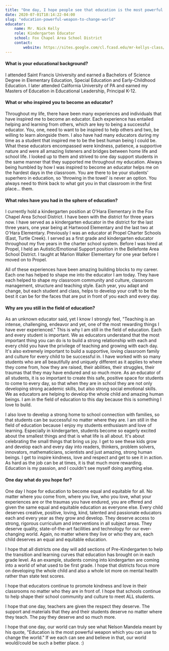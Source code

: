 ```yaml
---
title: "One day, I hope people see that education is the most powerful weapon which you can use to change the world"
date: 2020-07-01T18:14:22-04:00
slug: "education-powerful-weapon-to-change-world"
educator:
    name: Mr. Nick Kelly
    role: Kindergarten Educator
    school: Fox Chapel Area School District
    contact:
        website: https://sites.google.com/cl.fcasd.edu/mr-kellys-class/home
---
```


#### What is your educational background?

I attended Saint Francis University and earned a Bachelors of Science Degree in Elementary Education, Special Education and Early-Childhood Education. I later attended California University of PA and earned my Masters of Education in Educational Leadership, Principal K-12.

#### What or who inspired you to become an educator?

Throughout my life, there have been many experiences and individuals that have inspired me to become an educator. Each experience has entailed helping and learning from others, which are key to being a successful educator. You, one, need to want to be inspired to help others and two, be willing to learn alongside them. I also have had many educators during my time as a student that inspired me to be the best human being I could be. What these educators encompassed were kindness, patience, a supportive nature and were all amazing listeners and bridges between home life and school life. I looked up to them and strived to one day support students in the same manner that they supported me throughout my education. Always being humbled by how I was inspired to become an educator helps me on the hardest days in the classroom. You are there to be your students' superhero in education, so 'throwing in the towel' is never an option. You always need to think back to what got you in that classroom in the first place... them.

#### What roles have you had in the sphere of education?

I currently hold a kindergarten position at O'Hara Elementary in the Fox Chapel Area School District. I have been with the district for three years now. I have served as a kindergarten educator in the district for the last three years, one year being at Hartwood Elementary and the last two at O'Hara Elementary. Previously I was an educator at Propel Charter Schools (East, Turtle Creek). I served as a first grade and kindergarten educator throughout my five years in the charter school system. Before I was hired at Propel, I held an Autistic/Emotional Support position in the Bellefonte Area School District. I taught at Marion Walker Elementary for one year before I moved on to Propel.

All of these experiences have been amazing building blocks to my career. Each one has helped to shape me into the educator I am today. They have each helped to shape my classroom community and culture, classroom management, structure and teaching style. Each year, you adapt and change, but each student and class, helps to develop your craft to be the best it can be for the faces that are put in front of you each and every day.

#### Why are you still in the field of education?

As an unknown educator said, yet I know I strongly feel, "Teaching is an intense, challenging, endeavor and yet, one of the most rewarding things I have ever experienced." This is why I am still in the field of education. Each and every student is important. We as educators understand that the most important thing you can do is to build a strong relationship with each and every child you have the privilege of teaching and growing with each day. It's also extremely important to build a supportive, loving classroom family and culture for every child to be successful in. I have worked with so many students who are all beautifully and uniquely different as it applies to where they come from, how they are raised, their abilities, their struggles, their traumas that they may have endured and so much more. As an educator of all students, it is so important to create this safe, positive space for students to come to every day, so that when they are in school they are not only developing strong academic skills, but also strong social emotional skills. We as educators are helping to develop the whole child and amazing human beings. I am in the field of education to this day because this is something I love to build.

I also love to develop a strong home to school connection with families, so that students can be successful no matter where they are. I am still in the field of education because I enjoy my students enthusiasm and love of learning. Especially in kindergarten, students become so eagerly excited about the smallest things and that is what life is all about. It's about celebrating the small things that bring us joy. I get to see these kids grow and develop each and every day into readers, thinkers, problem solvers, innovators, mathematicians, scientists and just amazing, strong human beings. I get to inspire kindness, love and respect and get to see it in action. As hard as the job can be at times, it is that much more rewarding. Education is my passion, and I couldn't see myself doing anything else.

#### One day what do you hope for?

One day I hope for education to become equal and equitable for all. No matter where you come from, where you live, who you love, what your experiences are or the traumas you have endured, you are offered and given the same equal and equitable education as everyone else. Every child deserves creative, positive, loving, kind, talented and passionate educators each and every year as they grow and develop. They deserve access to strong, rigorous curriculum and interventions in all subject areas. They deserve quality, state-of-the-art facilities and technology for our ever-changing world. Again, no matter where they live or who they are, each child deserves an equal and equitable education.

I hope that all districts one day will add sections of Pre-Kindergarten to help the transition and learning curves that education has brought on in each grade level. As an example, students coming into kindergarten are coming into a world of what used to be first grade. I hope that districts focus more on developing the whole child and also a whole lot more on mental health rather than state test scores.

I hope that educators continue to promote kindness and love in their classrooms no matter who they are in front of. I hope that schools continue to help shape their school community and culture to meet ALL students.

I hope that one day, teachers are given the respect they deserve. The support and materials that they and their students deserve no matter where they teach. The pay they deserve and so much more.

I hope that one day, our world can truly see what Nelson Mandela meant by his quote, "Education is the most powerful weapon which you can use to change the world." If we each can see and believe in that, our world would/could be such a better place. :)
